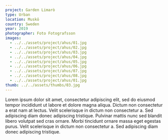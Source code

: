 ```yaml
---
project: Garden Limarò
type: Urban
location: Muskö
country: Sweden
year: 2019
photographer: Foto Fotografsson
images:
  - ../../assets/project/ahus/01.jpg
  - ../../assets/project/ahus/02.jpg
  - ../../assets/project/ahus/03.jpg
  - ../../assets/project/ahus/04.jpg
  - ../../assets/project/ahus/05.jpg
  - ../../assets/project/ahus/06.jpg
  - ../../assets/project/ahus/07.jpg
  - ../../assets/project/ahus/08.jpg
  - ../../assets/project/ahus/01.jpg
thumb: ../../assets/thumbs/03.jpg
---
```


Lorem ipsum dolor sit amet, consectetur adipiscing elit, sed do eiusmod tempor incididunt ut labore et dolore
magna aliqua. Dictum non consectetur a erat nam at lectus. Velit scelerisque in dictum non consectetur a. Sed
adipiscing diam donec adipiscing tristique. Pulvinar mattis nunc sed blandit libero volutpat sed cras ornare.
Morbi tincidunt ornare massa eget egestas purus. Velit scelerisque in dictum non consectetur a. Sed
adipiscing diam donec adipiscing tristique.
